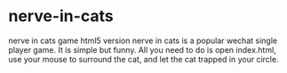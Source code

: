 # nerve-in-cats
nerve in cats game html5 version
nerve in cats is a popular wechat single player game. It is simple but funny. All you need to do is open index.html, use your mouse to surround the cat, and let the cat trapped in your circle.
